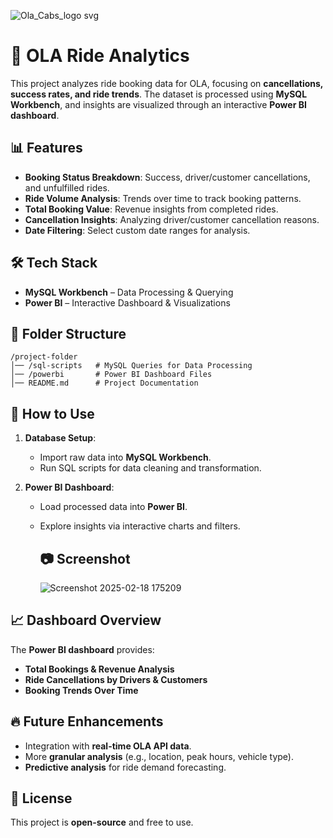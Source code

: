 ![Ola_Cabs_logo svg](https://github.com/user-attachments/assets/dfd9661b-ecf4-4cda-a03a-c2f6d2861586)

# 🚖 OLA Ride Analytics  

This project analyzes ride booking data for OLA, focusing on **cancellations, success rates, and ride trends**. The dataset is processed using **MySQL Workbench**, and insights are visualized through an interactive **Power BI dashboard**.

## 📊 Features  

- **Booking Status Breakdown**: Success, driver/customer cancellations, and unfulfilled rides.  
- **Ride Volume Analysis**: Trends over time to track booking patterns.  
- **Total Booking Value**: Revenue insights from completed rides.  
- **Cancellation Insights**: Analyzing driver/customer cancellation reasons.  
- **Date Filtering**: Select custom date ranges for analysis.  

## 🛠 Tech Stack  

- **MySQL Workbench** – Data Processing & Querying  
- **Power BI** – Interactive Dashboard & Visualizations  

## 📂 Folder Structure  

```
/project-folder
│── /sql-scripts   # MySQL Queries for Data Processing
│── /powerbi       # Power BI Dashboard Files
│── README.md      # Project Documentation
```

## 🚀 How to Use  

1. **Database Setup**:  
   - Import raw data into **MySQL Workbench**.  
   - Run SQL scripts for data cleaning and transformation.  

2. **Power BI Dashboard**:  
   - Load processed data into **Power BI**.  
   - Explore insights via interactive charts and filters.
  
     ## 📷 Screenshot
     ![Screenshot 2025-02-18 175209](https://github.com/user-attachments/assets/7c22f609-71d1-4abe-bf02-8d1b554eb1b6)

## 📈 Dashboard Overview  

The **Power BI dashboard** provides:  
- **Total Bookings & Revenue Analysis**  
- **Ride Cancellations by Drivers & Customers**  
- **Booking Trends Over Time**  

## 🔥 Future Enhancements  

- Integration with **real-time OLA API data**.  
- More **granular analysis** (e.g., location, peak hours, vehicle type).  
- **Predictive analysis** for ride demand forecasting.  

## 📜 License  

This project is **open-source** and free to use.  
